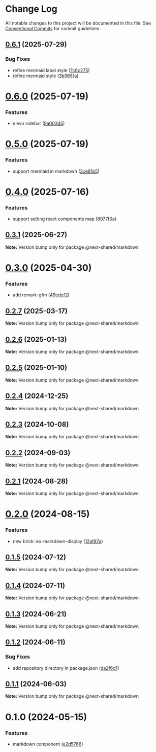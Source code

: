 # Change Log

All notable changes to this project will be documented in this file.
See [Conventional Commits](https://conventionalcommits.org) for commit guidelines.

## [0.6.1](https://github.com/easyops-cn/next-advanced-bricks/compare/@next-shared/markdown@0.6.0...@next-shared/markdown@0.6.1) (2025-07-29)


### Bug Fixes

* refine mermaid label style ([7c6c275](https://github.com/easyops-cn/next-advanced-bricks/commit/7c6c275cc483ddba7dd6cb1f8282b107a2121e6e))
* refine mermaid style ([3b9651a](https://github.com/easyops-cn/next-advanced-bricks/commit/3b9651a730ab044de38e93bd55928bd246b0267a))





# [0.6.0](https://github.com/easyops-cn/next-advanced-bricks/compare/@next-shared/markdown@0.5.0...@next-shared/markdown@0.6.0) (2025-07-19)


### Features

* elevo sidebar ([9a00345](https://github.com/easyops-cn/next-advanced-bricks/commit/9a0034567639ec3b5b0b7300769b2bb15f6b49a6))





# [0.5.0](https://github.com/easyops-cn/next-advanced-bricks/compare/@next-shared/markdown@0.4.0...@next-shared/markdown@0.5.0) (2025-07-19)


### Features

* support mermaid in markdown ([3ce81b5](https://github.com/easyops-cn/next-advanced-bricks/commit/3ce81b58d7d53c4301e61cf26fa8c998386eb1d0))





# [0.4.0](https://github.com/easyops-cn/next-advanced-bricks/compare/@next-shared/markdown@0.3.1...@next-shared/markdown@0.4.0) (2025-07-16)


### Features

* support setting react components map ([8077f0e](https://github.com/easyops-cn/next-advanced-bricks/commit/8077f0e7d6aed1c264c6aac7d563957178cdf051))





## [0.3.1](https://github.com/easyops-cn/next-advanced-bricks/compare/@next-shared/markdown@0.3.0...@next-shared/markdown@0.3.1) (2025-06-27)

**Note:** Version bump only for package @next-shared/markdown





# [0.3.0](https://github.com/easyops-cn/next-advanced-bricks/compare/@next-shared/markdown@0.2.7...@next-shared/markdown@0.3.0) (2025-04-30)


### Features

* add remark-gfm ([49edef2](https://github.com/easyops-cn/next-advanced-bricks/commit/49edef2ac54213084597107af1b10bfe54d513b6))





## [0.2.7](https://github.com/easyops-cn/next-advanced-bricks/compare/@next-shared/markdown@0.2.6...@next-shared/markdown@0.2.7) (2025-03-17)

**Note:** Version bump only for package @next-shared/markdown





## [0.2.6](https://github.com/easyops-cn/next-advanced-bricks/compare/@next-shared/markdown@0.2.5...@next-shared/markdown@0.2.6) (2025-01-13)

**Note:** Version bump only for package @next-shared/markdown





## [0.2.5](https://github.com/easyops-cn/next-bricks/compare/@next-shared/markdown@0.2.4...@next-shared/markdown@0.2.5) (2025-01-10)

**Note:** Version bump only for package @next-shared/markdown





## [0.2.4](https://github.com/easyops-cn/next-bricks/compare/@next-shared/markdown@0.2.3...@next-shared/markdown@0.2.4) (2024-12-25)

**Note:** Version bump only for package @next-shared/markdown





## [0.2.3](https://github.com/easyops-cn/next-bricks/compare/@next-shared/markdown@0.2.2...@next-shared/markdown@0.2.3) (2024-10-08)

**Note:** Version bump only for package @next-shared/markdown





## [0.2.2](https://github.com/easyops-cn/next-bricks/compare/@next-shared/markdown@0.2.1...@next-shared/markdown@0.2.2) (2024-09-03)

**Note:** Version bump only for package @next-shared/markdown

## [0.2.1](https://github.com/easyops-cn/next-bricks/compare/@next-shared/markdown@0.2.0...@next-shared/markdown@0.2.1) (2024-08-28)

**Note:** Version bump only for package @next-shared/markdown

# [0.2.0](https://github.com/easyops-cn/next-bricks/compare/@next-shared/markdown@0.1.5...@next-shared/markdown@0.2.0) (2024-08-15)

### Features

- new brick: eo-markdown-display ([12af87a](https://github.com/easyops-cn/next-bricks/commit/12af87ad7b6047eff8b10bbb1fac700977225239))

## [0.1.5](https://github.com/easyops-cn/next-bricks/compare/@next-shared/markdown@0.1.4...@next-shared/markdown@0.1.5) (2024-07-12)

**Note:** Version bump only for package @next-shared/markdown

## [0.1.4](https://github.com/easyops-cn/next-bricks/compare/@next-shared/markdown@0.1.3...@next-shared/markdown@0.1.4) (2024-07-11)

**Note:** Version bump only for package @next-shared/markdown

## [0.1.3](https://github.com/easyops-cn/next-bricks/compare/@next-shared/markdown@0.1.2...@next-shared/markdown@0.1.3) (2024-06-21)

**Note:** Version bump only for package @next-shared/markdown

## [0.1.2](https://github.com/easyops-cn/next-bricks/compare/@next-shared/markdown@0.1.1...@next-shared/markdown@0.1.2) (2024-06-11)

### Bug Fixes

- add repository directory in package.json ([da2f6d1](https://github.com/easyops-cn/next-bricks/commit/da2f6d11bc112d4901adc4beb744e8f5b945c01d))

## [0.1.1](https://github.com/easyops-cn/next-bricks/compare/@next-shared/markdown@0.1.0...@next-shared/markdown@0.1.1) (2024-06-03)

**Note:** Version bump only for package @next-shared/markdown

# 0.1.0 (2024-05-15)

### Features

- markdown component ([e2d5766](https://github.com/easyops-cn/next-bricks/commit/e2d576668224284f64e7ebb6a87152e92c5428a1))
